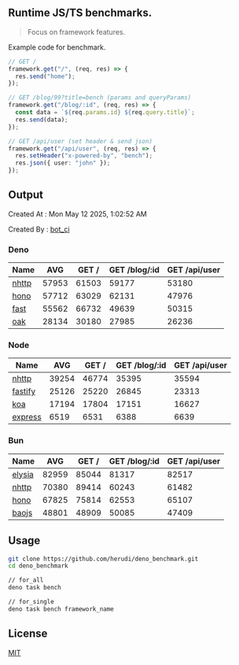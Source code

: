 ## Runtime JS/TS benchmarks.

> Focus on framework features.

Example code for benchmark.
```ts
// GET /
framework.get("/", (req, res) => {
  res.send("home");
});

// GET /blog/99?title=bench (params and queryParams)
framework.get("/blog/:id", (req, res) => {
  const data = `${req.params.id} ${req.query.title}`;
  res.send(data);
});

// GET /api/user (set header & send json)
framework.get("/api/user", (req, res) => {
  res.setHeader("x-powered-by", "bench");
  res.json({ user: "john" });
});
```

## Output
Created At : Mon May 12 2025, 1:02:52 AM

Created By : [bot_ci](https://github.com/herudi/deno_benchmarks/commits?author=github-actions%5Bbot%5D)


### Deno
|Name|AVG|GET /|GET /blog/:id|GET /api/user|
|----|----|----|----|----|
|[nhttp](https://github.com/nhttp/nhttp)|57953|61503|59177|53180|
|[hono](https://github.com/honojs/hono)|57712|63029|62131|47976|
|[fast](https://github.com/danteissaias/fast)|55562|66732|49639|50315|
|[oak](https://github.com/oakserver/oak)|28134|30180|27985|26236|
  


### Node
|Name|AVG|GET /|GET /blog/:id|GET /api/user|
|----|----|----|----|----|
|[nhttp](https://github.com/nhttp/nhttp)|39254|46774|35395|35594|
|[fastify](https://github.com/fastify/fastify)|25126|25220|26845|23313|
|[koa](https://github.com/koajs/koa)|17194|17804|17151|16627|
|[express](https://github.com/expressjs/express)|6519|6531|6388|6639|
  


### Bun
|Name|AVG|GET /|GET /blog/:id|GET /api/user|
|----|----|----|----|----|
|[elysia](https://github.com/elysiajs/elysia)|82959|85044|81317|82517|
|[nhttp](https://github.com/nhttp/nhttp)|70380|89414|60243|61482|
|[hono](https://github.com/honojs/hono)|67825|75814|62553|65107|
|[baojs](https://github.com/mattreid1/baojs)|48801|48909|50085|47409|
  



## Usage

```bash
git clone https://github.com/herudi/deno_benchmark.git
cd deno_benchmark

// for_all
deno task bench

// for_single
deno task bench framework_name
```

## License

[MIT](LICENSE)


